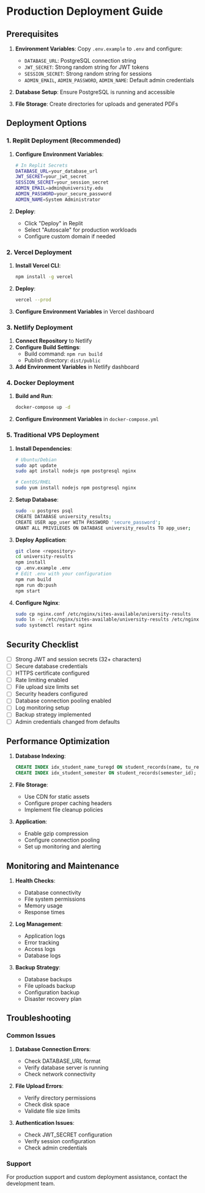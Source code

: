 # Production Deployment Guide

## Prerequisites

1. **Environment Variables**: Copy `.env.example` to `.env` and configure:
   - `DATABASE_URL`: PostgreSQL connection string
   - `JWT_SECRET`: Strong random string for JWT tokens
   - `SESSION_SECRET`: Strong random string for sessions
   - `ADMIN_EMAIL`, `ADMIN_PASSWORD`, `ADMIN_NAME`: Default admin credentials

2. **Database Setup**: Ensure PostgreSQL is running and accessible

3. **File Storage**: Create directories for uploads and generated PDFs

## Deployment Options

### 1. Replit Deployment (Recommended)

1. **Configure Environment Variables**:
   ```bash
   # In Replit Secrets
   DATABASE_URL=your_database_url
   JWT_SECRET=your_jwt_secret
   SESSION_SECRET=your_session_secret
   ADMIN_EMAIL=admin@university.edu
   ADMIN_PASSWORD=your_secure_password
   ADMIN_NAME=System Administrator
   ```

2. **Deploy**:
   - Click "Deploy" in Replit
   - Select "Autoscale" for production workloads
   - Configure custom domain if needed

### 2. Vercel Deployment

1. **Install Vercel CLI**:
   ```bash
   npm install -g vercel
   ```

2. **Deploy**:
   ```bash
   vercel --prod
   ```

3. **Configure Environment Variables** in Vercel dashboard

### 3. Netlify Deployment

1. **Connect Repository** to Netlify
2. **Configure Build Settings**:
   - Build command: `npm run build`
   - Publish directory: `dist/public`
3. **Add Environment Variables** in Netlify dashboard

### 4. Docker Deployment

1. **Build and Run**:
   ```bash
   docker-compose up -d
   ```

2. **Configure Environment Variables** in `docker-compose.yml`

### 5. Traditional VPS Deployment

1. **Install Dependencies**:
   ```bash
   # Ubuntu/Debian
   sudo apt update
   sudo apt install nodejs npm postgresql nginx
   
   # CentOS/RHEL
   sudo yum install nodejs npm postgresql nginx
   ```

2. **Setup Database**:
   ```bash
   sudo -u postgres psql
   CREATE DATABASE university_results;
   CREATE USER app_user WITH PASSWORD 'secure_password';
   GRANT ALL PRIVILEGES ON DATABASE university_results TO app_user;
   ```

3. **Deploy Application**:
   ```bash
   git clone <repository>
   cd university-results
   npm install
   cp .env.example .env
   # Edit .env with your configuration
   npm run build
   npm run db:push
   npm start
   ```

4. **Configure Nginx**:
   ```bash
   sudo cp nginx.conf /etc/nginx/sites-available/university-results
   sudo ln -s /etc/nginx/sites-available/university-results /etc/nginx/sites-enabled/
   sudo systemctl restart nginx
   ```

## Security Checklist

- [ ] Strong JWT and session secrets (32+ characters)
- [ ] Secure database credentials
- [ ] HTTPS certificate configured
- [ ] Rate limiting enabled
- [ ] File upload size limits set
- [ ] Security headers configured
- [ ] Database connection pooling enabled
- [ ] Log monitoring setup
- [ ] Backup strategy implemented
- [ ] Admin credentials changed from defaults

## Performance Optimization

1. **Database Indexing**:
   ```sql
   CREATE INDEX idx_student_name_turegd ON student_records(name, tu_regd);
   CREATE INDEX idx_student_semester ON student_records(semester_id);
   ```

2. **File Storage**:
   - Use CDN for static assets
   - Configure proper caching headers
   - Implement file cleanup policies

3. **Application**:
   - Enable gzip compression
   - Configure connection pooling
   - Set up monitoring and alerting

## Monitoring and Maintenance

1. **Health Checks**:
   - Database connectivity
   - File system permissions
   - Memory usage
   - Response times

2. **Log Management**:
   - Application logs
   - Error tracking
   - Access logs
   - Database logs

3. **Backup Strategy**:
   - Database backups
   - File uploads backup
   - Configuration backup
   - Disaster recovery plan

## Troubleshooting

### Common Issues

1. **Database Connection Errors**:
   - Check DATABASE_URL format
   - Verify database server is running
   - Check network connectivity

2. **File Upload Errors**:
   - Verify directory permissions
   - Check disk space
   - Validate file size limits

3. **Authentication Issues**:
   - Check JWT_SECRET configuration
   - Verify session configuration
   - Check admin credentials

### Support

For production support and custom deployment assistance, contact the development team.
